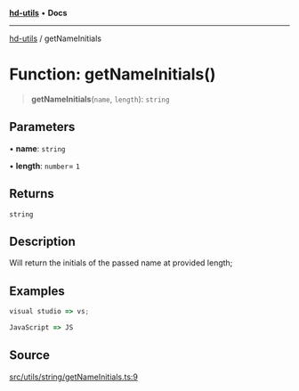 [**hd-utils**](../README.md) • **Docs**

***

[hd-utils](../globals.md) / getNameInitials

# Function: getNameInitials()

> **getNameInitials**(`name`, `length`): `string`

## Parameters

• **name**: `string`

• **length**: `number`= `1`

## Returns

`string`

## Description

Will return the initials of the passed name at provided length;

## Examples

```ts
visual studio => vs;
```

```ts
JavaScript => JS
```

## Source

[src/utils/string/getNameInitials.ts:9](https://github.com/AhmadHddad/h-utils/blob/5c76ff5de068cee019fc632d9da2e395721bb48f/src/utils/string/getNameInitials.ts#L9)
